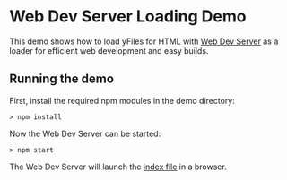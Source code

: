 <!--
 //////////////////////////////////////////////////////////////////////////////
 // @license
 // This file is part of yFiles for HTML 2.6.0.4.
 // Use is subject to license terms.
 //
 // Copyright (c) 2000-2024 by yWorks GmbH, Vor dem Kreuzberg 28,
 // 72070 Tuebingen, Germany. All rights reserved.
 //
 //////////////////////////////////////////////////////////////////////////////
-->
# Web Dev Server Loading Demo

This demo shows how to load yFiles for HTML with [Web Dev Server](https://modern-web.dev/docs/dev-server/overview/) as a loader for efficient web development and easy builds.

## Running the demo

First, install the required npm modules in the demo directory:

`> npm install`

Now the Web Dev Server can be started:

`> npm start`

The Web Dev Server will launch the [index file](http://localhost:8000) in a browser.
